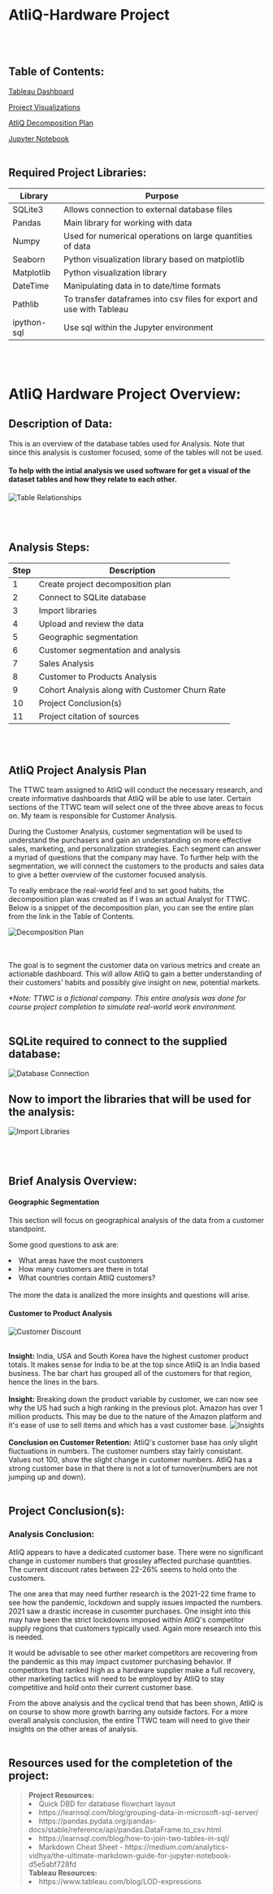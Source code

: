 # AtliQ-Hardware Project


<br></br>

## Table of Contents:
[Tableau Dashboard](https://public.tableau.com/app/profile/julynda.vaughn/viz/AtliQCustomerAnalysisv6_2/AtliQCustomerDemographics)

[Project Visualizations](https://github.com/julyndav/SQL/tree/main/AtliQ%20Hardware/Analysis%20Images)

[AtliQ Decomposition Plan](https://github.com/julyndav/SQL/blob/main/AtliQ%20Hardware/AtliQ%20Decomposition%20Plan%20Project.pdf)

[Jupyter Notebook](https://github.com/julyndav/SQL/blob/main/AtliQ%20Hardware/AtliQ%20Customer%20Analysis%20Final.ipynb)
<br></br>

## Required Project Libraries:
| Library |Purpose |
| --- | --- |
| SQLite3 | Allows connection to external database files |
| Pandas| Main library for working with data |
| Numpy | Used for numerical operations on large quantities of data |
| Seaborn | Python visualization library based on matplotlib |
| Matplotlib | Python visualization library |
| DateTime | Manipulating data in to date/time formats |
| Pathlib | To transfer dataframes into csv files for export and use with Tableau |
| ipython-sql | Use sql within the Jupyter environment |

<br></br>


# AtliQ Hardware Project Overview:
## Description of Data: 
This is an overview of the database tables used for Analysis. Note that since this analysis is customer focused, some of the tables will not be used. 
#### To help with the intial analysis we used software for get a visual of the dataset tables and how they relate to each other.
![Table Relationships](https://github.com/julyndav/SQL/blob/main/AtliQ%20Hardware/readmepics/Database%20flowchart.png)

<br></br>

## Analysis Steps:
| Step |Description |
| --- | --- |
| 1 | Create project decomposition plan |
| 2 | Connect to SQLite database |
| 3 | Import libraries |
| 4 | Upload and review the data |
| 5 | Geographic segmentation |
| 6 | Customer segmentation and analysis |
| 7 | Sales Analysis |
| 8 | Customer to Products Analysis |
| 9 | Cohort Analysis along with Customer Churn Rate |
| 10 | Project Conclusion(s) |
| 11 | Project citation of sources |

<br></br>

## AtliQ Project Analysis Plan 

The TTWC team assigned to AtliQ will conduct the necessary research, and create informative dashboards that AtliQ will be able to use later. Certain sections of the TTWC team will select one of the three above areas to focus on. My team is responsible for Customer Analysis. 

During the Customer Analysis, customer segmentation will be used to understand the purchasers and gain an understanding on more effective sales, marketing, and personalization strategies. Each segment can answer a myriad of questions that the company may have. To further help with the segmentation, we will connect the customers to the products and sales data to give a better overview of the customer focused analysis.  

To really embrace the real-world feel and to set good habits, the decomposition plan was created as if I was an actual Analyst for TTWC.  Below is a snippet of the decomposition plan, you can see the entire plan from the link in the Table of Contents. 

![Decomposition Plan](https://github.com/julyndav/SQL/blob/main/AtliQ%20Hardware/readmepics/decomp.png)
<br>
<br></br>


The goal is to segment the customer data on various metrics and create an actionable dashboard. This will allow AtliQ to gain a better understanding of their customers' habits and possibly give insight on new, potential markets. 

<p></p>
<i> *Note:  TTWC is a fictional company.  This entire analysis was done for course project completion to simulate real-world work environment.</i>
<br></br>


## SQLite required to connect to the supplied database:
![Database Connection](https://github.com/julyndav/SQL/blob/main/AtliQ%20Hardware/readmepics/dbase%20connection.png)


## Now to import the libraries that will be used for the analysis:
![Import Libraries](https://github.com/julyndav/SQL/blob/main/AtliQ%20Hardware/readmepics/libraries.png)

<br></br>

## Brief Analysis Overview:
#### Geographic Segmentation
This section will focus on geographical analysis of the data from a customer standpoint.

Some good questions to ask are:<li>
What areas have the most customers<li>
How many customers are there in total<li>
What countries contain AtliQ customers?<br></br>
The more the data is analized the more insights and questions will arise.

#### Customer to Product Analysis
![Customer Discount](https://github.com/julyndav/SQL/blob/main/AtliQ%20Hardware/Analysis%20Images/Average%20Discount%20per%20Customer.jpg)
<br></br>

<b>Insight:</b> India, USA and South Korea have the highest customer product totals. It makes sense for India to be at the top since AtliQ is an India based business. The bar chart has grouped all of the customers for that region, hence the lines in the bars.
<br></br> <b>Insight:</b> Breaking down the product variable by customer, we can now see why the US had such a high ranking in the previous plot. Amazon has over 1 million products. This may be due to the nature of the Amazon platform and it's ease of use to sell items and which has a vast customer base.
![Insights](https://github.com/julyndav/SQL/blob/main/AtliQ%20Hardware/Analysis%20Images/Amount%20Sold%20to%20Customer.jpg)
<br></br>
<b>Conclusion on Customer Retention:</b> AtliQ's customer base has only slight fluctuations in numbers. The customer numbers stay fairly consistant. Values not 100, show the slight change in customer numbers. AtliQ has a strong customer base in that there is not a lot of turnover(numbers are not jumping up and down).
<br></br>

## Project Conclusion(s):

### Analysis Conclusion:
AtliQ appears to have a dedicated customer base. There were no significant change in customer numbers that grossley affected purchase quantities. The current discount rates between 22-26% seems to hold onto the customers.

The one area that may need further research is the 2021-22 time frame to see how the pandemic, lockdown and supply issues impacted the numbers. 2021 saw a drastic increase in cusomter purchases. One insight into this may have been the strict lockdowns imposed within AtliQ's competitor supply regions that customers typically used. Again more research into this is needed.

It would be advisable to see other market competitors are recovering from the pandemic as this may impact customer purchasing behavior. If competitors that ranked high as a hardware supplier make a full recovery, other marketing tactics will need to be employed by AtliQ to stay competitive and hold onto their current customer base.

From the above analysis and the cyclical trend that has been shown, AtliQ is on course to show more growth barring any outside factors. For a more overall analysis conclusion, the entire TTWC team will need to give their insights on the other areas of analysis.
<br></br>


## Resources used for the completetion of the project:
<blockquote>
<b>Project Resources:</b>
<li> Quick DBD for database flowchart layout</li>
<li> https://learnsql.com/blog/grouping-data-in-microsoft-sql-server/</li>
<li>https://pandas.pydata.org/pandas-docs/stable/reference/api/pandas.DataFrame.to_csv.html</li>
<li>https://learnsql.com/blog/how-to-join-two-tables-in-sql/</li>
<li> Markdown Cheat Sheet - https://medium.com/analytics-vidhya/the-ultimate-markdown-guide-for-jupyter-notebook-d5e5abf728fd</li>
<b>Tableau Resources:</b>
<li> https://www.tableau.com/blog/LOD-expressions</li>


